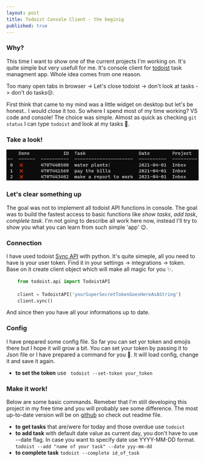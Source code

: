 ```yaml
---
layout: post
title: Todoist Console Client - the beginig 
published: true
---
```



### Why? 

This time I want to show one of the current projects I'm working on. It's quite simple but very usefull for me. It's console client for [todoist](https://todoist.com/) task managment app. Whole idea comes from one reason. 

Too many open tabs in browser -> Let's close todoist -> don't look at tasks -> don't do tasks😒. 

First think that came to my mind was a little widget on desktop but let's be honest.. I would close it too. So where I spend most of my time working? VS code and console! The choice was simple. Almost as quick as checking ``git status`` I can type ``todoist`` and look at my tasks 🎉. 

### Take a look! 

![todoist_photo](https://github.com/JakubSzwajka/JakubSzwajka.github.io/blob/master/_posts/_images/todoist_1.png?raw=true)

### Let's clear something up 

The goal was not to implement all todoist API functions in console. The goal was to build the fastest access to basic functions like *show tasks*, *add task*, *complete task*. I'm not going to describe all work here now, instead I'll try to show you what you can learn from such simple 'app' 😉. 

### Connection

I have used todoist [Sync API](https://developer.todoist.com/sync/v8/) with python. It's quite simeple, all you need to have is your user token. Find it in your settings -> integrations -> token. Base on it create client object which will make all magic for you ✨.  

```python
    from todoist.api import TodoistAPI

    client = TodoistAPI('yourSuperSecretTokenGoesHereAsAString')
    client.sync()
```

And since then you have all your informations up to date.

### Config 

I have prepared some config file. So far you can set yor token and emojis there but I hope it will grow a bit. You can set your token by passing it to Json file or I have prepared a command for you 🎀. It will load config, change it and save it again. 

*  **to set the token** use ``` todoist --set-token your_token```

### Make it work! 

Below are some basic commands. Remeber that I'm still developing this project in my free time and you will probably see some difference. The most up-to-date version will be on [github](https://github.com/JakubSzwajka/todoist_console_client) so check out readme file. 

*  **to get tasks** that are/were for today and those overdue use ``` todoist ```
*  **to add task**  with default date value as current day, you don't have to use --date flag. In case you want to specify date use YYYY-MM-DD format. ```todoist --add "name of your task" --date yyy-mm-dd```
* **to complete task** ```todoist --complete id_of_task```
